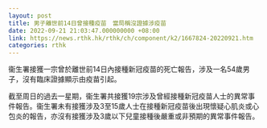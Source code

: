 ```yaml
---
layout: post
title: 男子離世前14日曾接種疫苗　當局稱沒證據涉疫苗
date: 2022-09-21 21:03:47.000000000 +08:00
link: https://news.rthk.hk/rthk/ch/component/k2/1667824-20220921.htm
categories: rthk
---
```


衞生署接獲一宗曾於離世前14日內接種新冠疫苗的死亡報告，涉及一名54歲男子，沒有臨床證據顯示由疫苗引起。 

截至周日的過去一星期，衞生署共接獲19宗涉及曾經接種新冠疫苗人士的異常事件報告。衞生署未有接獲涉及3至15歲人士在接種新冠疫苗後出現懷疑心肌炎或心包炎的報告，亦沒有接獲涉及3歲以下兒童接種後嚴重或非預期的異常事件報告。
